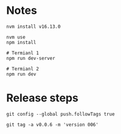 # Notes

```
nvm install v16.13.0
```

```
nvm use
npm install

# Termianl 1
npm run dev-server

# Termianl 2
npm run dev
```
# Release steps

```
git config --global push.followTags true
```

```
git tag -a v0.0.6 -m 'version 006'
```
